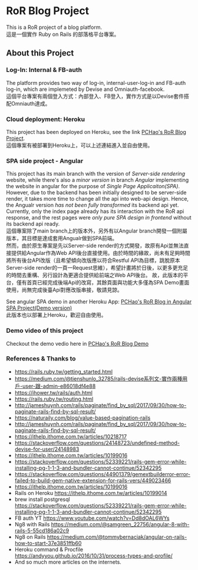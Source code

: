 # RoR Blog Project
This is a RoR project of a blog platform.  
這是一個實作 Ruby on Rails 的部落格平台專案。

## About this Project
### Log-In: Internal & FB-auth 
The platform provides two way of log-in, internal-user-log-in and FB-auth log-in,  which are implemeted by Devise and Omniauth-facebook.  
這個平台專案有兩個登入方式：內部登入、FB登入，實作方式是以Devise套件搭配Omniauth達成。

### Cloud deployment: Heroku
This project has been deployed on Heroku, see the link [PCHao's RoR Blog Project](https://pchao-ror-blog-app.herokuapp.com/).   
這個專案有被部署到Heroku上，可以上述連結進入並自由使用。

### SPA side project - Angular
This project has its main branch with the version of *Server-side rendering* website, while there's also a *minor version* in branch *Angular* implementing the website in angular for the purpose of *Single Page Applicaiton(SPA)*.  
However, due to the backend has been initially designed to be server-side render, it takes more time to change all the api into web-api design. Hence, the Angualr version *has not been fully transformed* its backend api yet.  
Currently, only the index page already has its interaction with the RoR api response, and the rest pages were *only pure SPA design in frontend* without its backend api ready.  
這個專案除了main branch上的版本外，另外有以Angular branch開發一個附屬版本，其目標是達成套用Angualr做到SPA前端。  
然而，由於原生專案是先以Server-side render的方式開發，故原有Api並無法直接提供給Angular作為Web API後台直接使用。由於時間的緣故，尚未有足夠時間將所有後台API改版（且希望傾向改版應以符合Restful API為目標，跳脫原本Server-side render的一頁一Request思維），希望計畫將於日後，以更多更充足的時間去重構、另行設計為更適合提供給前端之Web API後台。  故，此版本的平台，僅有首頁已經完成後端Api的改寫，其餘頁面與功能大多僅為SPA Demo畫面使用，尚無完成後臺Api對應改版串接，敬請見諒。

See angular SPA demo in another Heroku App: [PCHao's RoR Blog in Angular SPA Project(Demo version)](https://pchao-ror-ng-blog-app.herokuapp.com/)  
此版本也以部署上Heroku，歡迎自由使用。

### Demo video of this project
Checkout the demo vedio here in [PCHao's RoR Blog Demo](https://pchao-ror-ng-blog-app.herokuapp.com/)  

### References & Thanks to
- https://rails.ruby.tw/getting_started.html
- https://medium.com/@tienshunlo_32785/rails-devise系列文-實作兩種用戶-user-跟-admin-e86018df4e88
- https://ihower.tw/rails/auth.html
- https://rails.ruby.tw/routing.html
- http://jameshuynh.com/rails/paginate/find_by_sql/2017/09/30/how-to-paginate-rails-find-by-sql-result/
- https://naturaily.com/blog/value-based-pagination-rails
- http://jameshuynh.com/rails/paginate/find_by_sql/2017/09/30/how-to-paginate-rails-find-by-sql-result/
- https://ithelp.ithome.com.tw/articles/10218717
- https://stackoverflow.com/questions/24148723/undefined-method-devise-for-user/24148983
- https://ithelp.ithome.com.tw/articles/10199016
- https://stackoverflow.com/questions/52339221/rails-gem-error-while-installing-pg-1-1-3-and-bundler-cannot-continue/52342295
- https://stackoverflow.com/questions/44901379/gemextbuilderror-error-failed-to-build-gem-native-extension-for-rails-vers/449023466
- https://ithelp.ithome.com.tw/articles/10199016
- Rails on Heroku https://ithelp.ithome.com.tw/articles/10199014
- brew install postgresql https://stackoverflow.com/questions/52339221/rails-gem-error-while-installing-pg-1-1-3-and-bundler-cannot-continue/52342295
- FB auth YT https://www.youtube.com/watch?v=Dd8dOAL6WYs
- Ng8 with Rails https://medium.com/@samgreen_22756/angular-8-with-rails-5-55cd186a02c9
- Ng8 on Rails https://medium.com/@tommybernaciak/angular-on-rails-how-to-start-37e3851ffb60
- Heroku command & Procfile https://andyyou.github.io/2016/10/31/process-types-and-profile/
- And so much more articles on the internets.
